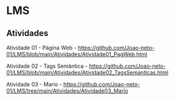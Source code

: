 # LMS

## Atividades

Atividade 01 - Página Web - https://github.com/Joao-neto-01/LMS/blob/main/Atividades/Atividade01_PagWeb.html

Atividade 02 - Tags Semântica - https://github.com/Joao-neto-01/LMS/blob/main/Atividades/Atividade02_TagsSemanticas.html

Atividade 03 - Mario - https://github.com/Joao-neto-01/LMS/tree/main/Atividades/Atividade03_Mario

